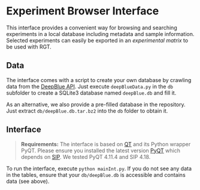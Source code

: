 Experiment Browser Interface
===================

This interface provides a convenient way for browsing and searching experiments in a local database including metadata and sample information. Selected experiments can easily be exported in an *experimental matrix* to be used with RGT.

Data
-------------

The interface comes with a script to create your own database by crawling data from the [DeepBlue API](http://deepblue.mpi-inf.mpg.de). Just execute `deepBlueData.py` in the `db` subfolder to create a SQLite3 database named `deepBlue.db` and fill it.

As an alternative, we also provide a pre-filled database in the repository. Just extract `db/deepBlue.db.tar.bz2` into the `db` folder to obtain it.


Interface
-------------------

> **Requirements:**
> The interface is based on [QT](http://www.qt.io/) and its Python wrapper PyQT. Please ensure you installed the latest version [PyQT](https://www.riverbankcomputing.com/software/pyqt/download) which depends on [SIP](https://www.riverbankcomputing.com/software/sip/download). We tested PyQT 4.11.4 and SIP 4.18.

To run the interface, execute `python mainInt.py`. If you do not see any data in the tables, ensure that your `db/deepBlue.db` is accessible and contains data (see above).

